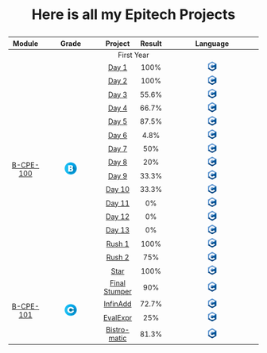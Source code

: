 <div align="center">
<h1>

**Here is all my Epitech Projects**
</h1>
</div>

<table align="center">
    <thread>
        <tr>
            <th>Module</th>
            <th>Grade</th>
            <th>Project</th>
            <th>Result</th>
            <th>Language</th>
        </tr>
    </thread>
    <tbody>
    <tr>
        <td colspan="5" align="center" >First Year</td>
    </tr>
    <!--  -->
    <!-- ===========================================  B-CPE-100 ============================================ -->
    <!--  -->
    <tr>
        <td rowspan="16" align="center"><a href="https://github.com/maelbecel/Epitech-Projects/tree/main/Year1/Cpool%20part1">B-CPE-100</a></td>
        <td rowspan="16" align="center"><img src="Assets/b.png" width="25%"></td>
        <td align="center"><a href="https://github.com/maelbecel/Epitech-Projects/tree/main/Year1/Cpool%20part1/Day1">Day 1</a></td>
        <td align="center">100%</td>
        <td align="center"><img src="Assets/lang_C.png" width="10%" ></td>
    </tr>
    <tr>
        <td align="center"><a href="https://github.com/maelbecel/Epitech-Projects/tree/main/Year1/Cpool%20part1/Day2">Day 2</a></td>
        <td align="center">100%</td>
        <td align="center"><img src="Assets/lang_C.png" width="10%" ></td>
    </tr>
    <tr>
        <td align="center"><a href="https://github.com/maelbecel/Epitech-Projects/tree/main/Year1/Cpool%20part1/Day3">Day 3</a></td>
        <td align="center">55.6%</td>
        <td align="center"><img src="Assets/lang_C.png" width="10%" ></td>
    </tr>
    <tr>
        <td align="center"><a href="https://github.com/maelbecel/Epitech-Projects/tree/main/Year1/Cpool%20part1/Day4">Day 4</a></td>
        <td align="center">66.7%</td>
        <td align="center"><img src="Assets/lang_C.png" width="10%" ></td>
    </tr>
    <tr>
        <td align="center"><a href="https://github.com/maelbecel/Epitech-Projects/tree/main/Year1/Cpool%20part1/Day5">Day 5</a></td>
        <td align="center">87.5%</td>
        <td align="center"><img src="Assets/lang_C.png" width="10%" ></td>
    </tr>
    <tr>
        <td align="center"><a href="https://github.com/maelbecel/Epitech-Projects/tree/main/Year1/Cpool%20part1/Day6">Day 6</a></td>
        <td align="center">4.8%</td>
        <td align="center"><img src="Assets/lang_C.png" width="10%" ></td>
    </tr>
    <tr>
        <td align="center"><a href="https://github.com/maelbecel/Epitech-Projects/tree/main/Year1/Cpool%20part1/Day7">Day 7</a></td>
        <td align="center">50%</td>
        <td align="center"><img src="Assets/lang_C.png" width="10%" ></td>
    </tr>
    <tr>
        <td align="center"><a href="https://github.com/maelbecel/Epitech-Projects/tree/main/Year1/Cpool%20part1/Day8">Day 8</a></td>
        <td align="center">20%</td>
        <td align="center"><img src="Assets/lang_C.png" width="10%" ></td>
    </tr>
    <tr>
        <td align="center"><a href="https://github.com/maelbecel/Epitech-Projects/tree/main/Year1/Cpool%20part1/Day9">Day 9</a></td>
        <td align="center">33.3%</td>
        <td align="center"><img src="Assets/lang_C.png" width="10%" ></td>
    </tr>
    <tr>
        <td align="center"><a href="https://github.com/maelbecel/Epitech-Projects/tree/main/Year1/Cpool%20part1/Day10">Day 10</a></td>
        <td align="center">33.3%</td>
        <td align="center"><img src="Assets/lang_C.png" width="10%" ></td>
    </tr>
    <tr>
        <td align="center"><a href="https://github.com/maelbecel/Epitech-Projects/tree/main/Year1/Cpool%20part1/Day11">Day 11</a></td>
        <td align="center">0%</td>
        <td align="center"><img src="Assets/lang_C.png" width="10%" ></td>
    </tr>
    <tr>
        <td align="center"><a href="https://github.com/maelbecel/Epitech-Projects/tree/main/Year1/Cpool%20part1/Day12">Day 12</a></td>
        <td align="center">0%</td>
        <td align="center"><img src="Assets/lang_C.png" width="10%" ></td>
    </tr>
    <tr>
        <td align="center"><a href="https://github.com/maelbecel/Epitech-Projects/tree/main/Year1/Cpool%20part1/Day13">Day 13</a></td>
        <td align="center">0%</td>
        <td align="center"><img src="Assets/lang_C.png" width="10%" ></td>
    </tr>
    <tr>
        <td align="center"><a href="https://github.com/maelbecel/Epitech-Projects/tree/main/Year1/Cpool%20part1/Rush1">Rush 1</a></td>
        <td align="center">100%</td>
        <td align="center"><img src="Assets/lang_C.png" width="10%" ></td>
    </tr>
    <tr>
        <td align="center"><a href="https://github.com/maelbecel/Epitech-Projects/tree/main/Year1/Cpool%20part1/Rush2">Rush 2</a></td>
        <td align="center">75%</td>
        <td align="center"><img src="Assets/lang_C.png" width="10%" ></td>
    </tr>
    <tr>
        <td align="center"><a href="https://github.com/maelbecel/Epitech-Projects/tree/main/Year1/Cpool%20part1/Star">Star</a></td>
        <td align="center">100%</td>
        <td align="center"><img src="Assets/lang_C.png" width="10%" ></td>
    </tr>
    <!--  -->
    <!-- ===========================================  B-CPE-101 ============================================ -->
    <!--  -->
    <tr>
        <td rowspan="4" align="center"><a href="https://github.com/maelbecel/Epitech-Projects/tree/main/Year1/Cpool%20part2">B-CPE-101</a></td>
        <td rowspan="4" align="center"><img src="Assets/c.png" width="25%"></td>
        <td align="center"><a href="https://github.com/maelbecel/Epitech-Projects/tree/main/Year1/Cpool%20part2/Final_Stumper">Final Stumper</a></td>
        <td align="center">90%</td>
        <td align="center"><img src="Assets/lang_C.png" width="10%" ></td>
    </tr>
    <tr>
        <td align="center"><a href="https://github.com/maelbecel/Epitech-Projects/tree/main/Year1/Cpool%20part2/InfinAdd">InfinAdd</a></td>
        <td align="center">72.7%</td>
        <td align="center"><img src="Assets/lang_C.png" width="10%" ></td>
    </tr>
    <tr>
        <td align="center"><a href="https://github.com/maelbecel/Epitech-Projects/tree/main/Year1/Cpool%20part2/EvalExpr">EvalExpr</a></td>
        <td align="center">25%</td>
        <td align="center"><img src="Assets/lang_C.png" width="10%" ></td>
    </tr>
    <tr>
        <td align="center"><a href="https://github.com/maelbecel/Epitech-Projects/tree/main/Year1/Cpool%20part2/Bistromatic">Bistro-matic</a></td>
        <td align="center">81.3%</td>
        <td align="center"><img src="Assets/lang_C.png" width="10%" ></td>
    </tr>
    </tbody>
</table>

